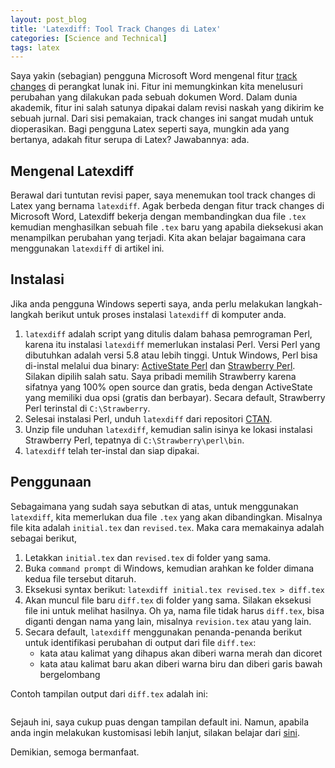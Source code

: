```yaml
---
layout: post_blog
title: 'Latexdiff: Tool Track Changes di Latex'
categories: [Science and Technical]
tags: latex
---
```


Saya yakin (sebagian) pengguna Microsoft Word mengenal fitur <a href="https://support.microsoft.com/en-us/office/track-changes-in-word-197ba630-0f5f-4a8e-9a77-3712475e806a" target="_blank">track changes</a> di perangkat lunak ini. Fitur ini memungkinkan kita menelusuri perubahan yang dilakukan pada sebuah dokumen Word. Dalam dunia akademik, fitur ini salah satunya dipakai dalam revisi naskah yang dikirim ke sebuah jurnal. Dari sisi pemakaian, track changes ini sangat mudah untuk dioperasikan. Bagi pengguna Latex seperti saya, mungkin ada yang bertanya, adakah fitur serupa di Latex? Jawabannya: ada.

## Mengenal Latexdiff

Berawal dari tuntutan revisi paper, saya menemukan tool track changes di Latex yang bernama `latexdiff`. Agak berbeda dengan fitur track changes di Microsoft Word, Latexdiff bekerja dengan membandingkan dua file `.tex` kemudian menghasilkan sebuah file `.tex` baru yang apabila dieksekusi akan menampilkan perubahan yang terjadi. Kita akan belajar bagaimana cara menggunakan `latexdiff` di artikel ini.

## Instalasi

Jika anda pengguna Windows seperti saya, anda perlu melakukan langkah-langkah berikut untuk proses instalasi `latexdiff` di komputer anda.

1. `latexdiff` adalah script yang ditulis dalam bahasa pemrograman Perl, karena itu instalasi `latexdiff` memerlukan instalasi Perl. Versi Perl yang dibutuhkan adalah versi 5.8 atau lebih tinggi. Untuk Windows, Perl bisa di-instal melalui dua binary: <a href="https://www.activestate.com/products/perl/" target="_blank">ActiveState Perl</a> dan <a href="https://strawberryperl.com/" target="_blank">Strawberry Perl</a>. Silakan dipilih salah satu. Saya pribadi memilih Strawberry karena sifatnya yang 100% open source dan gratis, beda dengan ActiveState yang memiliki dua opsi (gratis dan berbayar). Secara default, Strawberry Perl terinstal di `C:\Strawberry`.
2. Selesai instalasi Perl, unduh `latexdiff` dari repositori <a href="https://ctan.org/pkg/latexdiff?lang=en" target="_blank">CTAN</a>.
3. Unzip file unduhan `latexdiff`, kemudian salin isinya ke lokasi instalasi Strawberry Perl, tepatnya di `C:\Strawberry\perl\bin`.
4. `latexdiff` telah ter-instal dan siap dipakai.

## Penggunaan

Sebagaimana yang sudah saya sebutkan di atas, untuk menggunakan `latexdiff`, kita memerlukan dua file `.tex` yang akan dibandingkan. Misalnya file kita adalah `initial.tex` dan `revised.tex`. Maka cara memakainya adalah sebagai berikut,

1. Letakkan `initial.tex` dan `revised.tex` di folder yang sama.
2. Buka `command prompt` di Windows, kemudian arahkan ke folder dimana kedua file tersebut ditaruh.
3. Eksekusi syntax berikut: `latexdiff initial.tex revised.tex > diff.tex`
4. Akan muncul file baru `diff.tex` di folder yang sama. Silakan eksekusi file ini untuk melihat hasilnya. Oh ya, nama file tidak harus `diff.tex`, bisa diganti dengan nama yang lain, misalnya `revision.tex` atau yang lain.
5. Secara default, `latexdiff` menggunakan penanda-penanda berikut untuk identifikasi perubahan di output dari file `diff.tex`:
    - kata atau kalimat yang dihapus akan diberi warna merah dan dicoret
    - kata atau kalimat baru akan diberi warna biru dan diberi garis bawah bergelombang

Contoh tampilan output dari `diff.tex` adalah ini:

<figure class="center">
    <img src="{{ site.url }}{{ site.baseurl }}/images/latexdiff.png" alt="">
</figure>

Sejauh ini, saya cukup puas dengan tampilan default ini. Namun, apabila anda ingin melakukan kustomisasi lebih lanjut, silakan belajar dari <a href="https://www.overleaf.com/learn/latex/Articles/Using_Latexdiff_For_Marking_Changes_To_Tex_Documents" target="_blank">sini</a>.

Demikian, semoga bermanfaat.